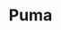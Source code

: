 ---
title: "Puma"
url: /bangalore/puma-hal-old-airport-rd-marathahalli-village-marathahalli/
shop: clothes
---